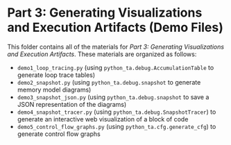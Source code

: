 # Part 3: Generating Visualizations and Execution Artifacts (Demo Files)

This folder contains all of the materials for *Part 3: Generating Visualizations and Execution Artifacts*.
These materials are organized as follows:

- `demo1_loop_tracing.py` (using `python_ta.debug.AccumulationTable` to generate loop trace tables)
- `demo2_snapshot.py` (using `python_ta.debug.snapshot` to generate memory model diagrams)
- `demo3_snapshot_json.py` (using `python_ta.debug.snapshot` to save a JSON representation of the diagrams)
- `demo4_snapshot_tracer.py` (using `python_ta.debug.SnapshotTracer`) to generate an interactive web visualization of a block of code
- `demo5_control_flow_graphs.py` (using `python_ta.cfg.generate_cfg`) to generate control flow graphs